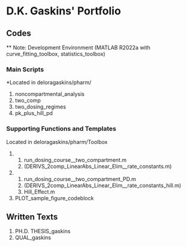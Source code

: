 # D.K. Gaskins' Portfolio

## Codes
** Note: Development Environment (MATLAB R2022a with curve_fitting_toolbox, statistics_toolbox)

### Main Scripts
*Located in deloragaskins/pharm/
1. noncompartmental_analysis
2. two_comp
3. two_dosing_regimes
4. pk_plus_hill_pd

### Supporting Functions and Templates
Located in deloragaskins/pharm/Toolbox
1. 1. run_dosing_course__two_compartment.m
   2. (DERIVS_2comp_LinearAbs_Linear_Elim__rate_constants.m) 
2. 1. run_dosing_course__two_compartment_PD.m
   2. (DERIVS_2comp_LinearAbs_Linear_Elim__rate_constants_hill.m)
   3. Hill_Effect.m
3. PLOT_sample_figure_codeblock

## Written Texts
1. PH.D. THESIS_gaskins
2. QUAL_gaskins
